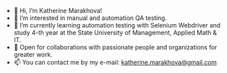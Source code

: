 - 👋 Hi, I’m Katherine Marakhova!
- 👀 I’m interested in manual and automation QA testing.
- 🌱 I’m currently learning automation testing with Selenium Webdriver and study 4-th year at the State University of Management, Applied Math & IT.
- 💞️ Open for collaborations with passionate people and organizations for greater work.
- 📫 You can contact me by my e-mail: katherine.marakhova@gmail.com
